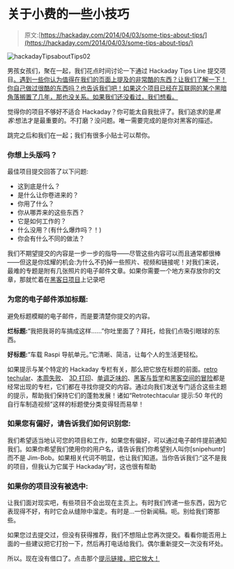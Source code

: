# 关于小费的一些小技巧

> 原文:[https://hackaday.com/2014/04/03/some-tips-about-tips/](https://hackaday.com/2014/04/03/some-tips-about-tips/)

![hackadayTipsaboutTips02](../Images/deeb5bd3fa86ed0ba3cc698636c2137f.png)

男孩女孩们，聚在一起，我们花点时间讨论一下通过 Hackaday Tips Line 提交项目[。遇到一些你认为值得在我们的页面上提及的非常酷的东西？让我们了解一下！你自己做过很酷的东西吗？也告诉我们吧！如果这个项目已经在互联网的某个黑暗角落搁置了几年，那也没关系。如果我们还没看过，我们想看。](http://hackaday.com/contact-hack-a-day/)

觉得你的项目不够好不适合 Hackaday？你可能太自我批评了。我们追求的是*黑客*:想法才是最重要的。不打磨？没问题。唯一需要完成的是你对黑客的描述。

跳完之后和我们在一起；我们有很多小贴士可以帮你。

### 你想上头版吗？

最佳项目提交回答了以下问题:

*   这到底是什么？
*   是什么让你卷进来的？
*   你用了什么？
*   你从哪弄来的这些东西？
*   它是如何工作的？
*   什么没用？(有什么爆炸吗？！)
*   你会有什么不同的做法？

我们不期望提交的内容是一步一步的指导——尽管这些内容可以而且通常都很棒——但这是你炫耀的机会:为什么不扔掉一些照片、视频和链接呢！对我们来说，最难的专题是附有几张照片的电子邮件文章。如果你需要一个地方来存放你的文章，那就忙着在[黑客日项目](http://hackaday.io)上记录吧

### **为您的电子邮件添加标题:**

避免标题模糊的电子邮件，而是要清楚你提交的内容。

**烂标题:**“我把我哥的车搞成这样……”你吐里面了？拜托，给我们点吸引眼球的东西。

**好标题:**“车载 Raspi 导航单元。”它清晰、简洁，让每个人的生活更轻松。

如果提示与某个特定的 Hackaday 专栏有关，那么把它放在标题的前面。[retro techular](http://hackaday.com/category/hackaday-columns/retrotechtacular-hackaday-columns/)、[本周失败](http://hackaday.com/category/hackaday-columns/fail-of-the-week-hackaday-columns/)、 [3D 打印](http://hackaday.com/tag/3d-printering/)、[单调乏味的](http://hackaday.com/tag/droning-on/)、[黑客与哲学](http://hackaday.com/tag/hacking-and-philosophy/)和[黑客空间的冒险](http://hackaday.com/tag/adventures-in-hackerspacing/)都是经常出现的专栏，它们都在寻找你提交的内容。通过向我们发送专门适合这些主题的提示，帮助我们保持它们的蓬勃发展！诸如“Retrotechtacular 提示:50 年代的自行车制造视频”这样的标题使分类变得轻而易举！

### **如果您有偏好，请告诉我们如何识别您:**

我们希望适当地认可您的项目和工作，如果您有偏好，可以通过电子邮件提前通知我们。如果你希望我们使用你的用户名，请告诉我们你希望别人叫你[snipehuntr]而不是 Jim-Bob。如果相关代词不明显，也让我们知道。当你告诉我们:“这不是我的项目，但我认为它属于 Hackaday”时，这也很有帮助

### **如果你的项目没有被选中:**

让我们面对现实吧，有些项目不会出现在主页上。有时我们传递一些东西，因为它表现得不好，有时它会从缝隙中溜走。有时是…一份新闻稿。呃。别给我们寄那些。

如果您过去提交过，但没有获得推荐，我们不想阻止您再次提交。看看你能否用上面的一些建议把它打扮一下，然后再打电话给我们。偶尔重新提交一次没有坏处。

所以。现在没有借口了。点击那个[提示链接，把它放大！](http://hackaday.com/contact-hack-a-day/)